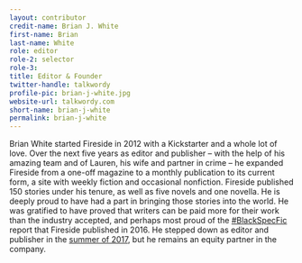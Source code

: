 ```yaml
---
layout: contributor
credit-name: Brian J. White
first-name: Brian
last-name: White
role: editor
role-2: selector
role-3:
title: Editor & Founder
twitter-handle: talkwordy
profile-pic: brian-j-white.jpg
website-url: talkwordy.com
short-name: brian-j-white
permalink: brian-j-white
---
```


Brian White started Fireside in 2012 with a Kickstarter and a whole lot of love. Over the next five years as editor and publisher – with the help of his amazing team and of Lauren, his wife and partner in crime – he expanded Fireside from a one-off magazine to a monthly publication to its current form, a site with weekly fiction and occasional nonfiction. Fireside published 150 stories under his tenure, as well as five novels and one novella. He is deeply proud to have had a part in bringing those stories into the world. He was gratified to have proved that writers can be paid more for their work than the industry accepted, and perhaps most proud of the [\#BlackSpecFic](https://medium.com/fireside-fiction-company/antiblack-racism-in-speculative-fiction-7e30eff97008) report that Fireside published in 2016. He stepped down as editor and publisher in the [summer of 2017](/teach-me-how-to-say-goodbye), but he remains an equity partner in the company.
